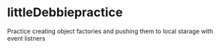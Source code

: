 # littleDebbiepractice 

Practice creating object factories and pushing them to local starage with event listners

